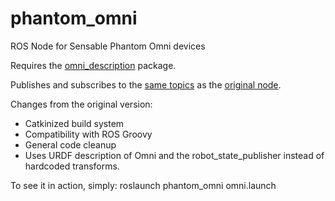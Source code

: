 phantom_omni
============

ROS Node for Sensable Phantom Omni devices

Requires the [omni_description](https://github.com/danepowell/omni_description) package. 

Publishes and subscribes to the [same topics](http://www.ros.org/wiki/phantom_omni) as the [original node](https://code.google.com/p/gt-ros-pkg/source/checkout?repo=hrl).

Changes from the original version:
- Catkinized build system
- Compatibility with ROS Groovy
- General code cleanup
- Uses URDF description of Omni and the robot_state_publisher instead of hardcoded transforms.

To see it in action, simply:
roslaunch phantom_omni omni.launch
